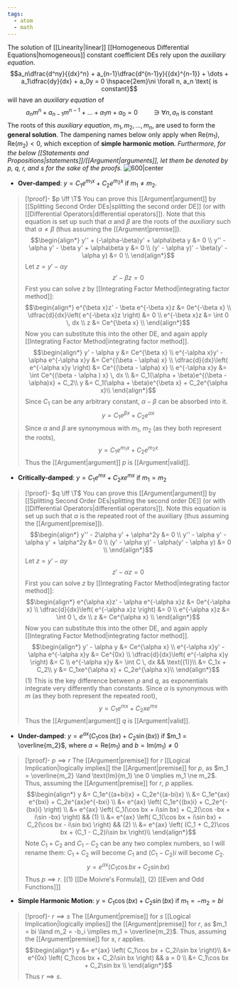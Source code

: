 ```yaml
---
tags:
  - atom
  - math
---
```

The solution of [[Linearity|linear]] [[Homogeneous Differential Equations|homogeneous]] constant coefficient DEs rely upon the *auxiliary equation*. 
$$a_n\dfrac{d^ny}{{dx}^n} + a_{n-1}\dfrac{d^{n-1}y}{{dx}^{n-1}} + \dots + a_1\dfrac{dy}{dx} + a_0y = 0 \hspace{2em}\ni \forall n, a_n \text{ is constant}$$
will have an *auxiliary equation* of
$$a_nm^n + a_{n-1}m^{n-1} + \dots + a_1m + a_0 = 0 \hspace{2em}\ni \forall n, a_n \text{ is constant}$$
The roots of this *auxiliary equation*, $m_1, m_2, \dots, m_n$, are used to form the **general solution**. The dampening names below only apply when $\text{Re}(m_1),\text{Re}(m_2) < 0$, which exception of **simple harmonic motion**. *Furthermore, for the below [[Statements and Propositions|statements]]/[[Argument|arguments]], let them be denoted by $p$, $q$, $r$, and $s$ for the sake of the proofs.*
![600|center](auxiliary-equation-graphs.excalidraw)
- **Over-damped**: $y = C_1e^{m_1x} + C_2e^{m_2x}$ if $m_1 \ne m_2$.
> [!proof]- $p \iff \T$
> You can prove this [[Argument|argument]] by [[Splitting Second Order DEs|splitting the second order DE]] (or with [[Differential Operators|differential operators]]). Note that this equation is set up such that $\alpha$ and $\beta$ are the roots of the *auxiliary* such that $\alpha \ne \beta$ (thus assuming the [[Argument|premise]]).
> $$\begin{align*}
> 	y'' + (-\alpha-\beta)y' + \alpha\beta y &= 0 \\
> 	y'' - \alpha y' - \beta y' + \alpha\beta y &= 0 \\
> 	(y' - \alpha y)' - \beta(y' - \alpha y) &= 0 \\
> \end{align*}$$
> Let $z = y' - \alpha y$
> $$z' - \beta z = 0$$
> First you can solve $z$ by [[Integrating Factor Method|integrating factor method]]:
> $$\begin{align*}
> 	e^{\beta x}z' - \beta e^{-\beta x}z &= 0e^{-\beta x} \\
> 	\dfrac{d}{dx}\left( e^{-\beta x}z \right) &= 0 \\
> 	e^{-\beta x}z &= \int 0 \, dx \\
> 	z &= Ce^{\beta x} \\
> \end{align*}$$
> Now you can substitute this into the other DE, and again apply [[Integrating Factor Method|integrating factor method]].
> $$\begin{align*}
> 		y' - \alpha y &= Ce^{\beta x} \\
> 		e^{-\alpha x}y' - \alpha e^{-\alpha x}y &= Ce^{(\beta - \alpha) x} \\
> 		\dfrac{d}{dx}\left( e^{-\alpha x}y \right) &= Ce^{(\beta - \alpha) x} \\
> 		e^{-\alpha x}y &= \int Ce^{(\beta - \alpha ) x} \, dx \\
> 		&= C_1(\alpha + \beta)e^{(\beta - \alpha)x} + C_2\\
> 		y &= C_1(\alpha + \beta)e^{\beta x} + C_2e^{\alpha x}\\
> \end{align*}$$
> Since $C_1$ can be any arbitrary constant, $\alpha - \beta$ can be absorbed into it.
> $$ y = C_1e^{\beta x} + C_2e^{\alpha x} $$
> Since $\alpha$ and $\beta$ are synonymous with $m_1$, $m_2$ (as they both represent the roots),
> $$ y = C_1e^{m_1x} + C_2e^{m_2x} $$
> Thus the [[Argument|argument]] $p$ is [[Argument|valid]].
- **Critically-damped**: $y = C_1e^{mx} + C_2xe^{mx}$ if $m_1 = m_2$
> [!proof]- $q \iff \T$
> You can prove this [[Argument|argument]] by [[Splitting Second Order DEs|splitting the second order DE]] (or with [[Differential Operators|differential operators]]). Note this equation is set up such that $\alpha$ is the repeated root of the auxiliary (thus assuming the [[Argument|premise]]).
> $$\begin{align*}
> 	y'' - 2\alpha y' + \alpha^2y &= 0 \\
> 	y'' - \alpha y' - \alpha y' + \alpha^2y &= 0 \\
> 	(y' - \alpha y)' - \alpha(y' - \alpha y) &= 0 \\
> \end{align*}$$
> Let $z = y' - \alpha y$
> $$z' - \alpha z = 0$$
> First you can solve $z$ by [[Integrating Factor Method|integrating factor method]]:
> $$\begin{align*}
> 	e^{\alpha x}z' - \alpha e^{-\alpha x}z &= 0e^{-\alpha x} \\
> 	\dfrac{d}{dx}\left( e^{-\alpha x}z \right) &= 0 \\
> 	e^{-\alpha x}z &= \int 0 \, dx \\
> 	z &= Ce^{\alpha x} \\
> \end{align*}$$
> Now you can substitute this into the other DE, and again apply [[Integrating Factor Method|integrating factor method]].
> $$\begin{align*}
> 		y' - \alpha y &= Ce^{\alpha x} \\
> 		e^{-\alpha x}y' - \alpha e^{-\alpha x}y &= Ce^{0x} \\
> 		\dfrac{d}{dx}\left( e^{-\alpha x}y \right) &= C \\
> 		e^{-\alpha x}y &= \int C \, dx  && \text{(1)}\\
> 		&= C_1x + C_2\\
> 		y &= C_1xe^{\alpha x} + C_2e^{\alpha x}\\
> \end{align*}$$
> $(1)$ This is the key difference between $p$ and $q$, as exponentials integrate very differently than constants.
> Since $\alpha$ is synonymous with $m$ (as they both represent the repeated root),
> $$ y = C_1e^{mx} + C_2xe^{mx} $$
> Thus the [[Argument|argument]] $q$ is [[Argument|valid]].
- **Under-damped**: $y = e^{ax}(C_1\cos(bx) + C_2\sin(bx))$ if $m_1 = \overline{m_2}$, where $a = \text{Re}(m_1)$ and $b = \text{Im}(m_1) \ne 0$
> [!proof]- $p \implies r$
> The [[Argument|premise]] for $r$ [[Logical Implication|logically implies]] the [[Argument|premise]] for $p$, as $m_1 = \overline{m_2} \land \text{Im}(m_1) \ne 0 \implies m_1 \ne m_2$. Thus, assuming the [[Argument|premise]] for $r$, $p$ applies.
> $$\begin{align*}
> 	y &= C_1e^{(a+bi)x} + C_2e^{(a-bi)x} \\
> 	&= C_1e^{ax} e^{bxi} + C_2e^{ax}e^{-bxi} \\
> 	&= e^{ax} \left( C_1e^{(bx)i} + C_2e^{-(bx)i} \right) \\
> 	&= e^{ax} \left( C_1(\cos bx + i\sin bx) + C_2(\cos -bx + i\sin -bx) \right) && (1) \\
> 	&= e^{ax} \left( C_1(\cos bx + i\sin bx) + C_2(\cos bx - i\sin bx) \right) && (2) \\
> 	&= e^{ax} \left( (C_1 + C_2)\cos bx + (C_1 - C_2)i\sin bx \right)\\
> \end{align*}$$
> Note $C_1 + C_2$ and $C_1 - C_2$ can be any two complex numbers, so I will rename them: $C_1 + C_2$ will become $C_1$ and $(C_1 - C_2)i$ will become $C_2$.
> $$y = e^{ax} \left( C_1\cos bx + C_2\sin bx \right) $$
> Thus $p \implies r$.
> \[$(1)$ [[De Moivre's Formula]], $(2)$ [[Even and Odd Functions]]\]
- **Simple Harmonic Motion**: $y = C_1\cos(bx) + C_2\sin(bx)$ if $m_1 = -m_2 = bi$
> [!proof]- $r \implies s$
> The [[Argument|premise]] for $s$ [[Logical Implication|logically implies]] the [[Argument|premise]] for $r$, as $m_1 = bi \land m_2 = -b_i \implies m_1 = \overline{m_2}$. Thus, assuming the [[Argument|premise]] for $s$, $r$ applies.
> $$\begin{align*}
> 	y &= e^{ax} \left( C_1\cos bx + C_2i\sin bx \right)\\
> 	&= e^{0x} \left( C_1\cos bx + C_2i\sin bx \right) && a = 0 \\
> 	&= C_1\cos bx + C_2\sin bx \\
> \end{align*}$$
> Thus $r \implies s$.
